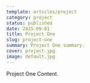 ```yaml
---
template: articles/project
category: project
status: published
date: 2025-09-01
title: Project One
slug: project-one
summary: Project One summary.
cover: project.jpg
image: default.jpg
---
```


Project One Content.
